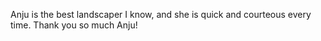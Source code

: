 Anju is the best landscaper I know, and she is quick and courteous every time. Thank you so much Anju!